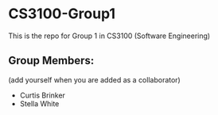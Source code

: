# CS3100-Group1

This is the repo for Group 1 in CS3100 (Software Engineering)


## Group Members: 
(add yourself when you are added as a collaborator)
- Curtis Brinker
- Stella White
